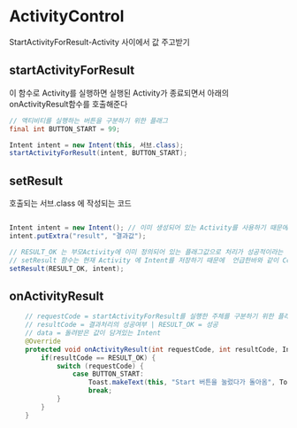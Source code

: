 # ActivityControl
StartActivityForResult-Activity 사이에서 값 주고받기 

## startActivityForResult

이 함수로 Activity를 실행하면 실행된 Activity가 종료되면서 아래의 onActivityResult함수를 호출해준다
```java
// 액티비티를 실행하는 버튼을 구분하기 위한 플래그
final int BUTTON_START = 99;

Intent intent = new Intent(this, 서브.class);
startActivityForResult(intent, BUTTON_START);
```

## setResult

호출되는 서브.class 에 작성되는 코드       
```java

Intent intent = new Intent(); // 이미 생성되어 있는 Activity를 사용하기 때문에 Context를 필요로하지 않는다.
intent.putExtra("result", "결과값");

// RESULT_OK 는 부모Activity에 이미 정의되어 있는 플래그값으로 처리가 성공적이라는 것을 의미한다
// setResult 함수는 현재 Activity 에 Intent를 저장하기 때문에  언급한바와 같이 Context 를 따로 필요로 하지 않는다.
setResult(RESULT_OK, intent); 
```

## onActivityResult
```java
    // requestCode = startActivityForResult를 실행한 주체를 구분하기 위한 플래그
    // resultCode = 결과처리의 성공여부 | RESULT_OK = 성공
    // data = 돌려받은 값이 담겨있는 Intent
    @Override
    protected void onActivityResult(int requestCode, int resultCode, Intent data) {
        if(resultCode == RESULT_OK) {
            switch (requestCode) {
                case BUTTON_START:
                    Toast.makeText(this, "Start 버튼을 눌렀다가 돌아옴", Toast.LENGTH_SHORT).show();
                    break;
            }
        }
    }
```
